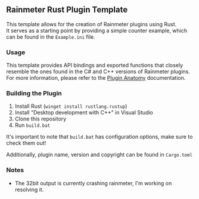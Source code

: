 ## Rainmeter Rust Plugin Template
This template allows for the creation of Rainmeter plugins using Rust.  
It serves as a starting point by providing a simple counter example, which can be found in the `Example.ini` file.

### Usage
This template provides API bindings and exported functions that closely resemble the ones found in the C# and C++ versions of Rainmeter plugins. For more information, please refer to the [Plugin Anatomy](https://docs.rainmeter.net/developers/plugin/plugin-anatomy) documentation.

### Building the Plugin
1. Install Rust (`winget install rustlang.rustup`)
2. Install "Desktop development with C++" in Visual Studio
3. Clone this repository
4. Run `build.bat`

It's important to note that `build.bat` has configuration options, make sure to check them out!

Additionally, plugin name, version and copyright can be found in `Cargo.toml`

### Notes
- The 32bit output is currently crashing rainmeter, I'm working on resolving it.